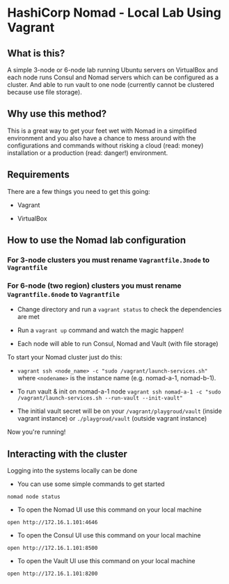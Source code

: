 # HashiCorp Nomad - Local Lab Using Vagrant
## What is this?

A simple 3-node or 6-node lab running Ubuntu servers on VirtualBox and each node runs Consul and Nomad servers which can be configured as a cluster. And able to run vault to one node (currently cannot be clustered because use file storage).

## Why use this method?

This is a great way to get your feet wet with Nomad in a simplified environment and you also have a chance to mess around with the configurations and commands without risking a cloud (read: money) installation or a production (read: danger!) environment.

## Requirements

There are a few things you need to get this going:

* Vagrant

* VirtualBox

## How to use the Nomad lab configuration

### For 3-node clusters you must rename `Vagrantfile.3node` to `Vagrantfile`
### For 6-node (two region) clusters you must rename `Vagrantfile.6node` to `Vagrantfile`

* Change directory and run a `vagrant status` to check the dependencies are met

* Run a `vagrant up` command and watch the magic happen!

* Each node will able to run Consul, Nomad and Vault (with file storage)

To start your Nomad cluster just do this: 

* `vagrant ssh <node_name> -c "sudo /vagrant/launch-services.sh"` where `<nodename>` is the instance name (e.g. nomad-a-1, nomad-b-1).

* To run vault & init on nomad-a-1 node `vagrant ssh nomad-a-1 -c "sudo /vagrant/launch-services.sh --run-vault --init-vault"`

* The initial vault secret will be on your `/vagrant/playgroud/vault` (inside vagrant instance) or `./playgroud/vault` (outside vagrant instance)

Now you're running!

## Interacting with the cluster

Logging into the systems locally can be done 

* You can use some simple commands to get started 
```
nomad node status
```
* To open the Nomad UI use this command on your local machine
```
open http://172.16.1.101:4646
```
* To open the Consul UI use this command on your local machine
```
open http://172.16.1.101:8500
```
* To open the Vault UI use this command on your local machine
```
open http://172.16.1.101:8200
```

